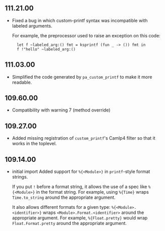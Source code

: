 ## 111.21.00

- Fixed a bug in which custom-printf syntax was incompatible with
  labeled arguments.

    For example, the preprocessor used to raise an exception on this code:

        let f ~labeled_arg:() fmt = ksprintf (fun _ -> ()) fmt in
        f !"hello" ~labeled_arg:()

## 111.03.00

- Simplified the code generated by `pa_custom_printf` to make it
  more readable.

## 109.60.00

- Compatibility with warning 7 (method override)

## 109.27.00

- Added missing registration of `custom_printf`'s Camlp4 filter so
  that it works in the toplevel.

## 109.14.00

- initial import
  Added support for `%{<Module>}` in `printf`-style format strings.

    If you put `!` before a format string, it allows the use of a spec
    like `%{<Module>}` in the format string.  For example, using
    `%{Time}` wraps `Time.to_string` around the appropriate argument.

    It also allows different formats for a given type:
    `%{<Module>.<identifier>}` wraps `<Module>.Format.<identifier>`
    around the appropriate argument.  For example, `%{Float.pretty}`
    would wrap `Float.Format.pretty` around the appropriate argument.

